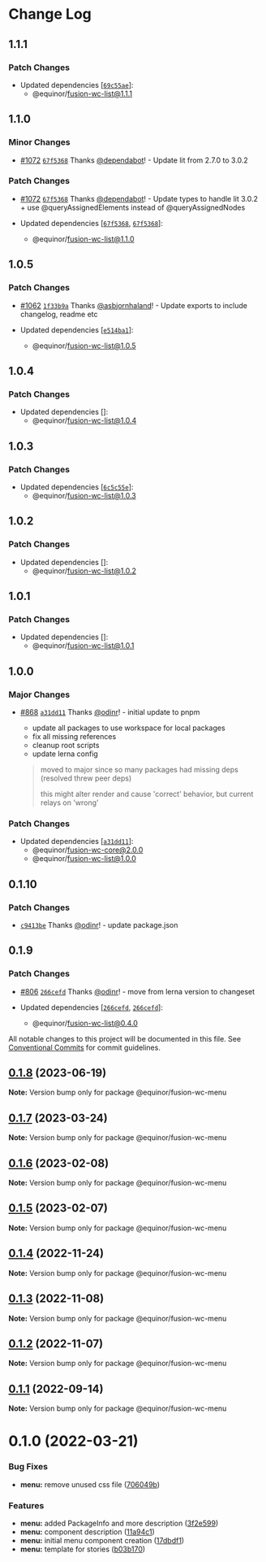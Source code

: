 # Change Log

## 1.1.1

### Patch Changes

- Updated dependencies [[`69c55ae`](https://github.com/equinor/fusion-web-components/commit/69c55ae9d183c841470ddddafb29c337643ec04a)]:
  - @equinor/fusion-wc-list@1.1.1

## 1.1.0

### Minor Changes

- [#1072](https://github.com/equinor/fusion-web-components/pull/1072) [`67f5368`](https://github.com/equinor/fusion-web-components/commit/67f5368005022dad3c103cc1673e352d6efd65e0) Thanks [@dependabot](https://github.com/apps/dependabot)! - Update lit from 2.7.0 to 3.0.2

### Patch Changes

- [#1072](https://github.com/equinor/fusion-web-components/pull/1072) [`67f5368`](https://github.com/equinor/fusion-web-components/commit/67f5368005022dad3c103cc1673e352d6efd65e0) Thanks [@dependabot](https://github.com/apps/dependabot)! - Update types to handle lit 3.0.2 + use @queryAssignedElements instead of @queryAssignedNodes

- Updated dependencies [[`67f5368`](https://github.com/equinor/fusion-web-components/commit/67f5368005022dad3c103cc1673e352d6efd65e0), [`67f5368`](https://github.com/equinor/fusion-web-components/commit/67f5368005022dad3c103cc1673e352d6efd65e0)]:
  - @equinor/fusion-wc-list@1.1.0

## 1.0.5

### Patch Changes

- [#1062](https://github.com/equinor/fusion-web-components/pull/1062) [`1f33b9a`](https://github.com/equinor/fusion-web-components/commit/1f33b9a1b6a178ab22a3085213c8618ca91f71d4) Thanks [@asbjornhaland](https://github.com/asbjornhaland)! - Update exports to include changelog, readme etc

- Updated dependencies [[`e514ba1`](https://github.com/equinor/fusion-web-components/commit/e514ba11f3cfcdea293e1ad94ea6c8d01e7ffd16)]:
  - @equinor/fusion-wc-list@1.0.5

## 1.0.4

### Patch Changes

- Updated dependencies []:
  - @equinor/fusion-wc-list@1.0.4

## 1.0.3

### Patch Changes

- Updated dependencies [[`6c5c55e`](https://github.com/equinor/fusion-web-components/commit/6c5c55e9af7bfa107b74ce4791a884b1081a6f63)]:
  - @equinor/fusion-wc-list@1.0.3

## 1.0.2

### Patch Changes

- Updated dependencies []:
  - @equinor/fusion-wc-list@1.0.2

## 1.0.1

### Patch Changes

- Updated dependencies []:
  - @equinor/fusion-wc-list@1.0.1

## 1.0.0

### Major Changes

- [#868](https://github.com/equinor/fusion-web-components/pull/868) [`a31dd11`](https://github.com/equinor/fusion-web-components/commit/a31dd11a7b8f5515cc62344849b2ce765861267a) Thanks [@odinr](https://github.com/odinr)! - initial update to pnpm

  - update all packages to use workspace for local packages
  - fix all missing references
  - cleanup root scripts
  - update lerna config

  > moved to major since so many packages had missing deps (resolved threw peer deps)
  >
  > this might alter render and cause 'correct' behavior, but current relays on 'wrong'

### Patch Changes

- Updated dependencies [[`a31dd11`](https://github.com/equinor/fusion-web-components/commit/a31dd11a7b8f5515cc62344849b2ce765861267a)]:
  - @equinor/fusion-wc-core@2.0.0
  - @equinor/fusion-wc-list@1.0.0

## 0.1.10

### Patch Changes

- [`c9413be`](https://github.com/equinor/fusion-web-components/commit/c9413beb02b168de63c2f978f121e80fe1b68614) Thanks [@odinr](https://github.com/odinr)! - update package.json

## 0.1.9

### Patch Changes

- [#806](https://github.com/equinor/fusion-web-components/pull/806) [`266cefd`](https://github.com/equinor/fusion-web-components/commit/266cefd493f898f440ce93e92e79964bbd33be59) Thanks [@odinr](https://github.com/odinr)! - move from lerna version to changeset

- Updated dependencies [[`266cefd`](https://github.com/equinor/fusion-web-components/commit/266cefd493f898f440ce93e92e79964bbd33be59), [`266cefd`](https://github.com/equinor/fusion-web-components/commit/266cefd493f898f440ce93e92e79964bbd33be59)]:
  - @equinor/fusion-wc-list@0.4.0

All notable changes to this project will be documented in this file.
See [Conventional Commits](https://conventionalcommits.org) for commit guidelines.

## [0.1.8](https://github.com/equinor/fusion-web-components/compare/@equinor/fusion-wc-menu@0.1.7...@equinor/fusion-wc-menu@0.1.8) (2023-06-19)

**Note:** Version bump only for package @equinor/fusion-wc-menu

## [0.1.7](https://github.com/equinor/fusion-web-components/compare/@equinor/fusion-wc-menu@0.1.6...@equinor/fusion-wc-menu@0.1.7) (2023-03-24)

**Note:** Version bump only for package @equinor/fusion-wc-menu

## [0.1.6](https://github.com/equinor/fusion-web-components/compare/@equinor/fusion-wc-menu@0.1.5...@equinor/fusion-wc-menu@0.1.6) (2023-02-08)

**Note:** Version bump only for package @equinor/fusion-wc-menu

## [0.1.5](https://github.com/equinor/fusion-web-components/compare/@equinor/fusion-wc-menu@0.1.4...@equinor/fusion-wc-menu@0.1.5) (2023-02-07)

**Note:** Version bump only for package @equinor/fusion-wc-menu

## [0.1.4](https://github.com/equinor/fusion-web-components/compare/@equinor/fusion-wc-menu@0.1.3...@equinor/fusion-wc-menu@0.1.4) (2022-11-24)

**Note:** Version bump only for package @equinor/fusion-wc-menu

## [0.1.3](https://github.com/equinor/fusion-web-components/compare/@equinor/fusion-wc-menu@0.1.2...@equinor/fusion-wc-menu@0.1.3) (2022-11-08)

**Note:** Version bump only for package @equinor/fusion-wc-menu

## [0.1.2](https://github.com/equinor/fusion-web-components/compare/@equinor/fusion-wc-menu@0.1.1...@equinor/fusion-wc-menu@0.1.2) (2022-11-07)

**Note:** Version bump only for package @equinor/fusion-wc-menu

## [0.1.1](https://github.com/equinor/fusion-web-components/compare/@equinor/fusion-wc-menu@0.1.0...@equinor/fusion-wc-menu@0.1.1) (2022-09-14)

**Note:** Version bump only for package @equinor/fusion-wc-menu

# 0.1.0 (2022-03-21)

### Bug Fixes

- **menu:** remove unused css file ([706049b](https://github.com/equinor/fusion-web-components/commit/706049b782a8022737255d78191963c29667c23e))

### Features

- **menu:** added PackageInfo and more description ([3f2e599](https://github.com/equinor/fusion-web-components/commit/3f2e599d3867a6414d5864234ba8795f1200b102))
- **menu:** component description ([11a94c1](https://github.com/equinor/fusion-web-components/commit/11a94c1439a8053b792f06c49e527f926c81907d))
- **menu:** initial menu component creation ([17dbdf1](https://github.com/equinor/fusion-web-components/commit/17dbdf103086a85b98698ad7e5ce9322f80b005a))
- **menu:** template for stories ([b03b170](https://github.com/equinor/fusion-web-components/commit/b03b1703e8dc65a85a2189308a4229f5453897c3))
